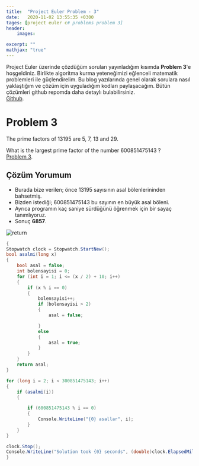 ```yaml
---
title:  "Project Euler Problem - 3"
date:   2020-11-02 13:55:35 +0300
tages: [project euler c# problems problem 3]
header: 
    images:

excerpt: ""
mathjax: "true"
---
```

Project Euler üzerinde çözdüğüm soruları yayınladığım kısımda **Problem 3**'e hoşgeldiniz. 
Birlikte algoritma kurma yeteneğimizi eğlenceli matematik problemleri ile güçlendirelim. 
Bu blog yazılarında genel olarak sorulara nasıl yaklaştığım ve çözüm için uyguladığım kodları paylaşacağım.
Bütün çözümleri github repomda daha detaylı bulabilirsiniz.
<br>[Github](https://github.com/ibgk883/projecteuler/blob/master/ConsoleApp3/Problem3.cs).

# Problem 3
The prime factors of 13195 are 5, 7, 13 and 29.

What is the largest prime factor of the number 600851475143 ?
<br>[Problem 3](https://projecteuler.net/problem=3).

## Çözüm Yorumum
- Burada bize verilen; önce 13195 sayısının asal bölenlerininden bahsetmiş.
- Bizden istediği; 600851475143 bu sayının en büyük asal böleni.
- Ayrıca programın kaç saniye sürdüğünü öğrenmek için bir sayaç tanımlıyoruz.
- Sonuç **6857**.

![return](https://i.imgur.com/xDsOP3x.png)
<br>

```c#
{
Stopwatch clock = Stopwatch.StartNew();
bool asalmi(long x)
{
    bool asal = false;
    int bolensayisi = 0;
    for (int i = 1; i <= (x / 2) + 10; i++)
    {
        if (x % i == 0)
        {
            bolensayisi++;
            if (bolensayisi > 2)
            {
                asal = false;

            }
            else
            {
                asal = true;
            }
        }
    }
    return asal;
}

for (long i = 2; i < 300851475143; i++)
{
    if (asalmi(i))
    {

        if (600851475143 % i == 0)
        {
            Console.WriteLine("{0} asallar", i);
        }
    }
}

clock.Stop();
Console.WriteLine("Solution took {0} seconds", (double)clock.ElapsedMilliseconds / 1000);
}
```